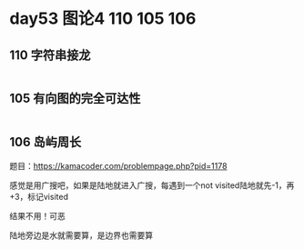 # day53 图论4 110 105 106

## 110 字符串接龙

```

```
## 105 有向图的完全可达性

```

```
## 106 岛屿周长
题目：https://kamacoder.com/problempage.php?pid=1178


感觉是用广搜吧，如果是陆地就进入广搜，每遇到一个not visited陆地就先-1，再+3，标记visited

结果不用！可恶

陆地旁边是水就需要算，是边界也需要算
```

```